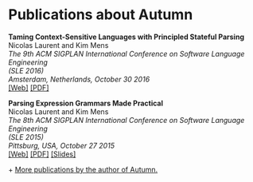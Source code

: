 # Publications about Autumn

**Taming Context-Sensitive Languages with Principled Stateful Parsing**  
Nicolas Laurent and Kim Mens  
*The 9th ACM SIGPLAN International Conference on Software Language Engineering  
(SLE 2016)*  
*Amsterdam, Netherlands, October 30 2016*  
[\[Web\]](publications/sle2016.md)
[\[PDF\]](norswap.com/pubs/sle2016.pdf)

**Parsing Expression Grammars Made Practical**  
Nicolas Laurent and Kim Mens  
*The 8th ACM SIGPLAN International Conference on Software Language Engineering  
(SLE 2015)*  
*Pittsburg, USA, October 27 2015*  
[\[Web\]](publications/sle2015.md)
[\[PDF\]](/pubs/sle2015.pdf) [\[Slides\]](/making-parsers-extensible/)

\+ [More publications by the author of Autumn.](http://norswap.com/publications/first-grammar.md)